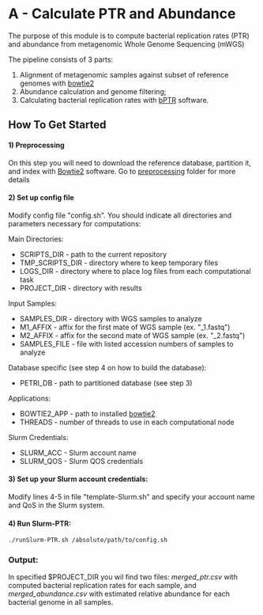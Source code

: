 # A - Calculate PTR and Abundance

The purpose of this module is to compute bacterial replication rates (PTR) and abundance from metagenomic Whole Genome Sequencing (mWGS)

The pipeline consists of 3 parts:
1) Alignment of metagenomic samples against subset of reference genomes with [bowtie2](http://bowtie-bio.sourceforge.net/bowtie2/index.shtml)
2) Abundance calculation and genome filtering;
3) Calculating bacterial replication rates with [bPTR](https://github.com/christophertbrown/iRep) software.

## How To Get Started
 
#### 1) Preprocessing
On this step you will need to download the reference database, partition it, and index with [Bowtie2](http://bowtie-bio.sourceforge.net/bowtie2/index.shtml) software.
Go to [preprocessing](https://github.com/stebliankin/PeTRi/tree/master/A-PTR_abundance/preprocessing) folder for more details

#### 2) Set up config file

Modify config file "config.sh".
You should indicate all directories and parameters necessary for computations:

Main Directories:
* SCRIPTS_DIR - path to the current repository
* TMP_SCRIPTS_DIR - directory where to keep temporary files
* LOGS_DIR - directory where to place log files from each computational task
* PROJECT_DIR - directory with results

Input Samples:
* SAMPLES_DIR - directory with WGS samples to analyze
* M1_AFFIX - affix for the first mate of WGS sample (ex. "_1.fastq")
* M2_AFFIX - affix for the second mate of WGS sample (ex. "_2.fastq")
* SAMPLES_FILE - file with listed accession numbers of samples to analyze

Database specific (see step 4 on how to build the database):
* PETRI_DB - path to partitioned database (see step 3)

Applications:
* BOWTIE2_APP - path to installed [bowtie2](http://bowtie-bio.sourceforge.net/bowtie2/index.shtml)
* THREADS - number of threads to use in each computational node

Slurm Credentials:
* SLURM_ACC - Slurm account name
* SLURM_QOS - Slurm QOS credentials

#### 3) Set up your Slurm account credentials:

Modify lines 4-5 in file "template-Slurm.sh" and specify your account name and QoS in the Slurm system.

#### 4) Run Slurm-PTR:

`./runSlurm-PTR.sh /absolute/path/to/config.sh`

### Output:
In specified $PROJECT_DIR you wil find two files: <i>merged_ptr.csv</i> with computed bacterial replication rates for each sample, and <i>merged_abundance.csv</i> with estimated relative abundance for each bacterial genome in all samples.
